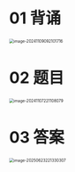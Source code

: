 # 01 背诵

<img src="https://cvp.oss-cn-shanghai.aliyuncs.com/202411090921908.png" alt="image-20241109092101716" style="zoom:50%;" />



# 02 题目

<img src="https://cvp.oss-cn-shanghai.aliyuncs.com/202411072211119.png" alt="image-20241107221108079" style="zoom:50%;" />



# 03 答案

<img src="https://cvp.oss-cn-shanghai.aliyuncs.com/202506232213513.png" alt="image-20250623221330307" style="zoom:50%;" />